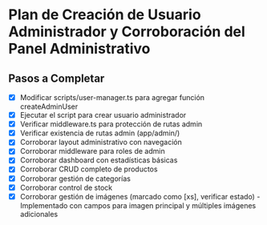 # Plan de Creación de Usuario Administrador y Corroboración del Panel Administrativo

## Pasos a Completar

- [x] Modificar scripts/user-manager.ts para agregar función createAdminUser
- [x] Ejecutar el script para crear usuario administrador
- [x] Verificar middleware.ts para protección de rutas admin
- [x] Verificar existencia de rutas admin (app/admin/)
- [x] Corroborar layout administrativo con navegación
- [x] Corroborar middleware para roles de admin
- [x] Corroborar dashboard con estadísticas básicas
- [x] Corroborar CRUD completo de productos
- [x] Corroborar gestión de categorías
- [x] Corroborar control de stock
- [x] Corroborar gestión de imágenes (marcado como [xs], verificar estado) - Implementado con campos para imagen principal y múltiples imágenes adicionales
